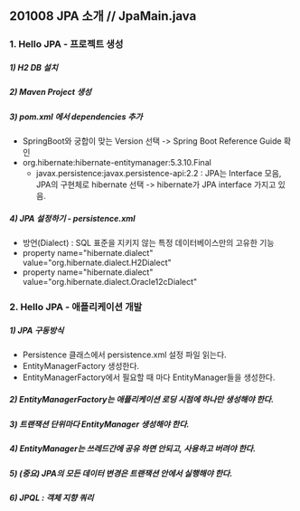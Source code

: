 ## 201008 JPA 소개 // JpaMain.java
### 1. Hello JPA - 프로젝트 생성
##### 1) H2 DB 설치
##### 2) Maven Project 생성
##### 3) pom.xml 에서 dependencies 추가 
* SpringBoot와 궁합이 맞는 Version 선택 -> Spring Boot Reference Guide 확인
* org.hibernate:hibernate-entitymanager:5.3.10.Final
  * javax.persistence:javax.persistence-api:2.2 : JPA는 Interface 모음, JPA의 구현체로 hibernate 선택 -> hibernate가 JPA interface 가지고 있음.

##### 4) JPA 설정하기 - persistence.xml
* 방언(Dialect) : SQL 표준을 지키지 않는 특정 데이터베이스만의 고유한 기능
* property name="hibernate.dialect" value="org.hibernate.dialect.H2Dialect"
* property name="hibernate.dialect" value="org.hibernate.dialect.Oracle12cDialect" 

### 2. Hello JPA - 애플리케이션 개발
##### 1) JPA 구동방식
* Persistence 클래스에서 persistence.xml 설정 파일 읽는다.
* EntityManagerFactory 생성한다.
* EntityManagerFactory에서 필요할 때 마다 EntityManager들을 생성한다.
##### 2) EntityManagerFactory는 애플리케이션 로딩 시점에 하나만 생성해야 한다.
##### 3) 트랜잭션 단위마다 EntityManager 생성해야 한다.
##### 4) EntityManager는 쓰레드간에 공유 하면 안되고, 사용하고 버려야 한다.
##### 5) (중요) JPA의 모든 데이터 변경은 트랜잭션 안에서 실행해야 한다.
##### 6) JPQL : 객체 지향 쿼리